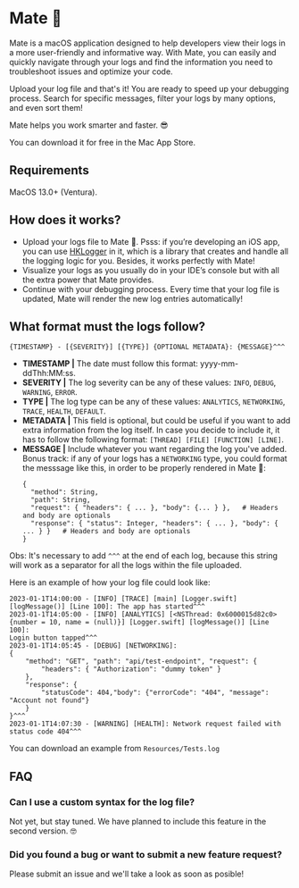 # Mate 🧉

Mate is a macOS application designed to help developers view their logs in a more user-friendly and informative way.
With Mate, you can easily and quickly navigate through your logs and find the information you need to troubleshoot issues and optimize your code.

Upload your log file and that's it! You are ready to speed up your debugging process.
Search for specific messages, filter your logs by many options, and even sort them!

Mate helps you work smarter and faster. 😎

You can download it for free in the Mac App Store.

## Requirements

MacOS 13.0+ (Ventura).

## How does it works?

- Upload your logs file to Mate 🧉. Psss: if you’re developing an iOS app, you can use [HKLogger](https://github.com/Houlak/logger-ios) in it, 
which is a library that creates and handle all the logging logic for you. Besides, it works perfectly with Mate!
- Visualize your logs as you usually do in your IDE’s console but with all the extra power that Mate provides.
- Continue with your debugging process. Every time that your log file is updated, Mate will render the new log entries automatically!

## What format must the logs follow?

`{TIMESTAMP} - [{SEVERITY}] [{TYPE}] {OPTIONAL METADATA}: {MESSAGE}^^^`

- **TIMESTAMP |** The date must follow this format: yyyy-mm-ddThh:MM:ss.
- **SEVERITY |** The log severity can be any of these values: `INFO`, `DEBUG`, `WARNING`, `ERROR`.
- **TYPE |** The log type can be any of these values: `ANALYTICS`, `NETWORKING`, `TRACE`, `HEALTH`, `DEFAULT`.
- **METADATA |** This field is optional, but could be useful if you want to add extra information from the log itself.
  In case you decide to include it, it has to follow the following format:
  `[THREAD] [FILE] [FUNCTION] [LINE]`.
- **MESSAGE |** Include whatever you want regarding the log you've added. 
  Bonus track: if any of your logs has a `NETWORKING` type, you could format the messsage like this, in order to be properly rendered in Mate 🧉:
  ```
  { 
    "method": String,
    "path": String,
    "request": { "headers": { ... }, "body": {... } },   # Headers and body are optionals
    "response": { "status": Integer, "headers": { ... }, "body": { ... } }   # Headers and body are optionals
  }
  ```

Obs: It's necessary to add `^^^` at the end of each log, because this string will work as a separator for all the logs within the file uploaded.

Here is an example of how your log file could look like:
```
2023-01-1T14:00:00 - [INFO] [TRACE] [main] [Logger.swift] [logMessage()] [Line 100]: The app has started^^^
2023-01-1T14:05:00 - [INFO] [ANALYTICS] [<NSThread: 0x6000015d82c0>{number = 10, name = (null)}] [Logger.swift] [logMessage()] [Line 100]:
Login button tapped^^^
2023-01-1T14:05:45 - [DEBUG] [NETWORKING]:
{
    "method": "GET", "path": "api/test-endpoint", "request": { 
        "headers": { "Authorization": "dummy token" }
    },
    "response": {
        "statusCode": 404,"body": {"errorCode": "404", "message": "Account not found"}
    }
}^^^
2023-01-1T14:07:30 - [WARNING] [HEALTH]: Network request failed with status code 404^^^
```

You can download an example from `Resources/Tests.log`

## FAQ
### Can I use a custom syntax for the log file?
Not yet, but stay tuned. We have planned to include this feature in the second version. 🤓

### Did you found a bug or want to submit a new feature request?
Please submit an issue and we'll take a look as soon as posible!

